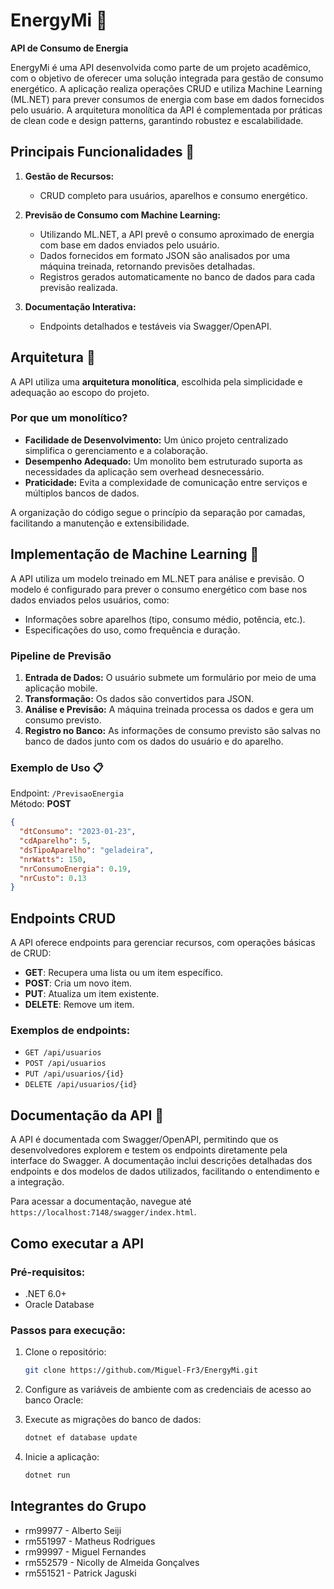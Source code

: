 # EnergyMi 🍃

**API de Consumo de Energia**

EnergyMi é uma API desenvolvida como parte de um projeto acadêmico, com o objetivo de oferecer uma solução integrada para gestão de consumo energético. A aplicação realiza operações CRUD e utiliza Machine Learning (ML.NET) para prever consumos de energia com base em dados fornecidos pelo usuário. A arquitetura monolítica da API é complementada por práticas de clean code e design patterns, garantindo robustez e escalabilidade.

## Principais Funcionalidades 📲

1. **Gestão de Recursos:**
   - CRUD completo para usuários, aparelhos e consumo energético.

2. **Previsão de Consumo com Machine Learning:**
   - Utilizando ML.NET, a API prevê o consumo aproximado de energia com base em dados enviados pelo usuário.
   - Dados fornecidos em formato JSON são analisados por uma máquina treinada, retornando previsões detalhadas.
   - Registros gerados automaticamente no banco de dados para cada previsão realizada.

3. **Documentação Interativa:**
   - Endpoints detalhados e testáveis via Swagger/OpenAPI.


## Arquitetura 📂

A API utiliza uma **arquitetura monolítica**, escolhida pela simplicidade e adequação ao escopo do projeto.

### Por que um monolítico?
- **Facilidade de Desenvolvimento:** Um único projeto centralizado simplifica o gerenciamento e a colaboração.
- **Desempenho Adequado:** Um monolito bem estruturado suporta as necessidades da aplicação sem overhead desnecessário.
- **Praticidade:** Evita a complexidade de comunicação entre serviços e múltiplos bancos de dados.

A organização do código segue o princípio da separação por camadas, facilitando a manutenção e extensibilidade.


## Implementação de Machine Learning 🤖

A API utiliza um modelo treinado em ML.NET para análise e previsão. O modelo é configurado para prever o consumo energético com base nos dados enviados pelos usuários, como:

- Informações sobre aparelhos (tipo, consumo médio, potência, etc.).
- Especificações do uso, como frequência e duração.

### Pipeline de Previsão

1. **Entrada de Dados:** O usuário submete um formulário por meio de uma aplicação mobile.
2. **Transformação:** Os dados são convertidos para JSON.
3. **Análise e Previsão:** A máquina treinada processa os dados e gera um consumo previsto.
4. **Registro no Banco:** As informações de consumo previsto são salvas no banco de dados junto com os dados do usuário e do aparelho.

### Exemplo de Uso 📋

Endpoint: `/PrevisaoEnergia`  
Método: **POST**

```json
{
  "dtConsumo": "2023-01-23",
  "cdAparelho": 5,
  "dsTipoAparelho": "geladeira",
  "nrWatts": 150,
  "nrConsumoEnergia": 0.19,
  "nrCusto": 0.13
}
```

## Endpoints CRUD

A API oferece endpoints para gerenciar recursos, com operações básicas de CRUD:

- **GET**: Recupera uma lista ou um item específico.
- **POST**: Cria um novo item.
- **PUT**: Atualiza um item existente.
- **DELETE**: Remove um item.

### Exemplos de endpoints:

- `GET /api/usuarios`
- `POST /api/usuarios`
- `PUT /api/usuarios/{id}`
- `DELETE /api/usuarios/{id}`

## Documentação da API 📄

A API é documentada com Swagger/OpenAPI, permitindo que os desenvolvedores explorem e testem os endpoints diretamente pela interface do Swagger. A documentação inclui descrições detalhadas dos endpoints e dos modelos de dados utilizados, facilitando o entendimento e a integração.

Para acessar a documentação, navegue até `https://localhost:7148/swagger/index.html`.

## Como executar a API

### Pré-requisitos:

- .NET 6.0+
- Oracle Database

### Passos para execução:

1. Clone o repositório:
   ```bash
   git clone https://github.com/Miguel-Fr3/EnergyMi.git

2. Configure as variáveis de ambiente com as credenciais de acesso ao banco Oracle:

3. Execute as migrações do banco de dados:
   ```bash
   dotnet ef database update

4. Inicie a aplicação:
   ```bash
   dotnet run


## Integrantes do Grupo 
- rm99977 - Alberto Seiji
- rm551997 - Matheus Rodrigues
- rm99997 - Miguel Fernandes
- rm552579 - Nicolly de Almeida Gonçalves
- rm551521 - Patrick Jaguski
